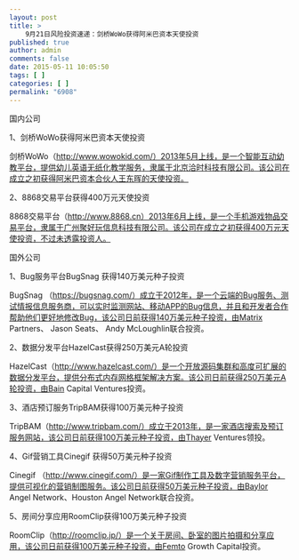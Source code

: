 ```yaml
---
layout: post
title: >
    9月21日风险投资速递：剑桥WoWo获得阿米巴资本天使投资
published: true
author: admin
comments: false
date: 2015-05-11 10:05:50
tags: [ ]
categories: [ ]
permalink: "6908"
---
```



国内公司

1、剑桥WoWo获得阿米巴资本天使投资

剑桥WoWo（http://www.wowokid.com/）2013年5月上线，是一个智能互动幼教平台，提供幼儿英语无纸化教学服务，隶属于北京洽时科技有限公司。该公司在成立之初获得阿米巴资本合伙人王东晖的天使投资。

2、8868交易平台获得400万元天使投资

8868交易平台（http://www.8868.cn）2013年6月上线，是一个手机游戏物品交易平台，隶属于广州聚好玩信息科技有限公司。该公司在成立之初获得400万元天使投资，不过未透露投资人。

国外公司

1、Bug服务平台BugSnag 获得140万美元种子投资

BugSnag （https://bugsnag.com/）成立于2012年，是一个云端的Bug服务、测试情报信息服务商，可以实时监测网站、移动APP的Bug信息，并且和开发者合作帮助他们更好地修改Bug，该公司日前获得140万美元种子投资，由Matrix Partners、 Jason Seats、 Andy McLoughlin联合投资。

2、数据分发平台HazelCast获得250万美元A轮投资

HazelCast（http://www.hazelcast.com/）是一个开放源码集群和高度可扩展的数据分发平台，提供分布式内存网格框架解决方案。该公司日前获得250万美元A轮投资，由Bain Capital Ventures投资。

3、酒店预订服务TripBAM获得100万美元种子投资

TripBAM（http://www.tripbam.com/）成立于2013年，是一家酒店搜索及预订服务网站，该公司日前获得100万美元种子投资，由Thayer Ventures领投。

4、Gif营销工具Cinegif 获得50万美元种子投资

Cinegif （http://www.cinegif.com/）是一家Gif制作工具及数字营销服务平台，提供可视化的营销制图服务。该公司日前获得50万美元种子投资，由Baylor Angel Network、Houston Angel Network联合投资。

5、房间分享应用RoomClip获得100万美元种子投资

RoomClip（http://roomclip.jp/）是一个关于房间、卧室的图片拍摄和分享应用，该公司日前获得100万美元种子投资，由Femto Growth Capital投资。